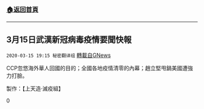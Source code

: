###  [:house:返回首頁](https://github.com/ourhimalayas/txt)
---

## 3月15日武漢新冠病毒疫情要聞快報
`2020-03-15 19:15 秘密翻译组` [轉載自GNews](https://gnews.org/zh-hant/141852/)

CCP忽悠海外華人回國的目的；全國各地疫情清零的內幕；趙立堅甩鍋美國遭強力打臉。



製作：【上天造·滅疫組】

0
